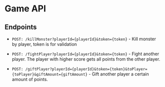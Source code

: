 # Game API

## Endpoints

- `POST: /killMonster?playerId={playerId}&token={token}` - Kill monster by player, token is for validation

- `POST: /fightPlayer?playerId={playerId}&token={token}` - Fight another player. The player with higher score gets all points from the other player.

- `POST: /giftPlayer?playerId={playerId}&token={token}&toPlayer={toPlayer}&giftAmount={giftAmount}` - Gift another player a certain amount of points.